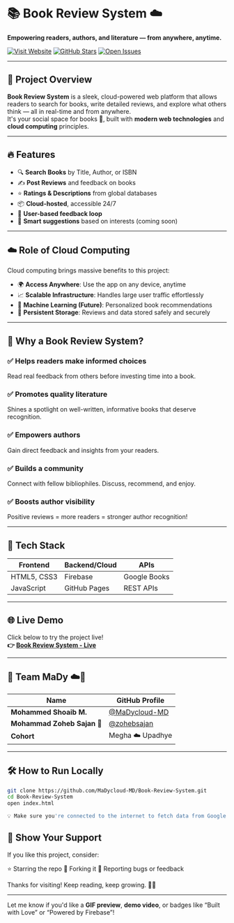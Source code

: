 # 📚 Book Review System ☁️  
**Empowering readers, authors, and literature — from anywhere, anytime.**

[![Visit Website](https://img.shields.io/badge/Live-Demo-2EA44F?style=for-the-badge&logo=google-chrome&logoColor=white)](https://madycloud-md.github.io/Book-Review-System)
[![GitHub Stars](https://img.shields.io/github/stars/MaDycloud-MD/Book-Review-System?style=for-the-badge)](https://github.com/MaDycloud-MD/Book-Review-System/stargazers)
[![Open Issues](https://img.shields.io/github/issues/MaDycloud-MD/Book-Review-System?style=for-the-badge)](https://github.com/MaDycloud-MD/Book-Review-System/issues)

---

## 🚀 Project Overview

**Book Review System** is a sleek, cloud-powered web platform that allows readers to search for books, write detailed reviews, and explore what others think — all in real-time and from anywhere.  
It's your social space for books 📖, built with **modern web technologies** and **cloud computing** principles.

---

## 🔥 Features

- 🔍 **Search Books** by Title, Author, or ISBN  
- ✍️ **Post Reviews** and feedback on books  
- ⭐ **Ratings & Descriptions** from global databases  
- 📦 **Cloud-hosted**, accessible 24/7  
- 💬 **User-based feedback loop**  
- 🎯 **Smart suggestions** based on interests (coming soon)

---

## ☁️ Role of Cloud Computing

Cloud computing brings massive benefits to this project:

- 🌍 **Access Anywhere**: Use the app on any device, anytime  
- 📈 **Scalable Infrastructure**: Handles large user traffic effortlessly  
- 🤖 **Machine Learning (Future)**: Personalized book recommendations  
- 💾 **Persistent Storage**: Reviews and data stored safely and securely  

---

## 🌟 Why a Book Review System?

### ✅ Helps readers make informed choices  
Read real feedback from others before investing time into a book.

### ✅ Promotes quality literature  
Shines a spotlight on well-written, informative books that deserve recognition.

### ✅ Empowers authors  
Gain direct feedback and insights from your readers.

### ✅ Builds a community  
Connect with fellow bibliophiles. Discuss, recommend, and enjoy.

### ✅ Boosts author visibility  
Positive reviews = more readers = stronger author recognition!

---

## 🌈 Tech Stack

| Frontend     | Backend/Cloud | APIs         |
|--------------|---------------|--------------|
| HTML5, CSS3  | Firebase       | Google Books |
| JavaScript   | GitHub Pages  | REST APIs    |

---

## 🌐 Live Demo

Click below to try the project live!  
**👉 [Book Review System - Live](https://madycloud-md.github.io/Book-Review-System)**

---

## 👥 Team MaDy ☁️👑

| Name                  | GitHub Profile                                      |
|-----------------------|-----------------------------------------------------|
| **Mohammed Shoaib M.** | [@MaDycloud-MD](https://github.com/MaDycloud-MD)   |
| **Mohammad Zoheb Sajan 👑** | [@zohebsajan](https://github.com/zohebsajan)   |
| **Cohort**             | Megha ☁️ Upadhye                                   |

---

## 🛠️ How to Run Locally

```bash
git clone https://github.com/MaDycloud-MD/Book-Review-System.git
cd Book-Review-System
open index.html

💡 Make sure you're connected to the internet to fetch data from Google Books API.

```

## 🙌 Show Your Support
If you like this project, consider:

⭐ Starring the repo
🔁 Forking it
🐞 Reporting bugs or feedback

Thanks for visiting! Keep reading, keep growing. 📘💡


---

Let me know if you'd like a **GIF preview**, **demo video**, or badges like “Built with Love” or “Powered by Firebase”!

